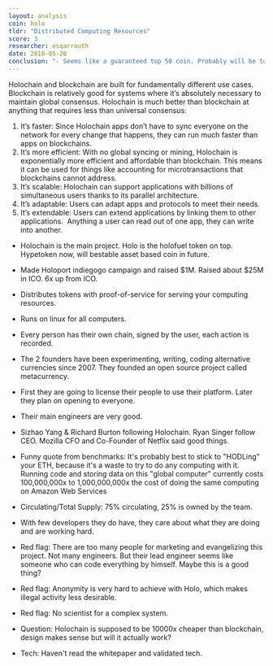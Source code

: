 ```yaml
---
layout: analysis
coin: holo
tldr: "Distributed Computing Resources"
score: 3
researcher: esqarrouth
date: 2018-05-20
conclusion: "- Seems like a guaranteed top 50 coin. Probably will be top 20. Has a shot at top 3. \n- Still fairly new in the market, the only proper exchange is IDEX.\n- Good location for company in Gibraltar."
---
```


Holochain and blockchain are built for fundamentally different use cases. Blockchain is relatively good for systems where it’s absolutely necessary to maintain global consensus. Holochain is much better than blockchain at anything that requires less than universal consensus:
1. It’s faster: Since Holochain apps don’t have to sync everyone on the network for every change that happens, they can run much faster than apps on blockchains.
2. It’s more efficient: With no global syncing or mining, Holochain is exponentially more efficient and affordable than blockchain. This means it can be used for things like accounting for microtransactions that blockchains cannot address.
3. It’s scalable: Holochain can support applications with billions of simultaneous users thanks to its parallel architecture.
4. It’s adaptable: Users can adapt apps and protocols to meet their needs.
5. It’s extendable: Users can extend applications by linking them to other applications.  Anything a user can read out of one app, they can write into another.

- Holochain is the main project. Holo is the holofuel token on top. Hypetoken now, will bestable asset based coin in future.
- Made Holoport indiegogo campaign and raised $1M. Raised about $25M in ICO. 6x up from ICO.
- Distributes tokens with proof-of-service for serving your computing resources.
- Runs on linux for all computers.
- Every person has their own chain, signed by the user, each action is recorded. 
- The 2 founders have been experimenting, writing, coding alternative currencies since 2007. They founded an open source project called metacurrency.
- First they are going to license their people to use their platform. Later they plan on opening to everyone.
- Their main engineers are very good. 
- Sizhao Yang & Richard Burton following Holochain. Ryan Singer follow CEO. Mozilla CFO and Co-Founder of Netflix said good things.
- Funny quote from benchmarks: It's probably best to stick to "HODLing" your ETH, because it's a waste to try to do any computing with it. Running code and storing data on this "global computer" currently costs 100,000,000x to 1,000,000,000x the cost of doing the same computing on Amazon Web Services 
- Circulating/Total Supply: 75% circulating, 25% is owned by the team. 
- With few developers they do have, they care about what they are doing and are working hard. 

- Red flag: There are too many people for marketing and evangelizing this project. Not many engineers. But their lead engineer seems like someone who can code everything by himself. Maybe this is a good thing?
- Red flag: Anonymity is very hard to achieve with Holo, which makes illegal activity less desirable.
- Red flag: No scientist for a complex system.
- Question: Holochain is supposed to be 10000x cheaper than blockchain, design makes sense but will it actually work?
- Tech: Haven't read the whitepaper and validated tech.